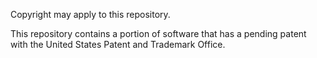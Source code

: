 Copyright may apply to this repository. 

This repository contains a portion of software that has a pending patent with the United States Patent and Trademark Office. 
